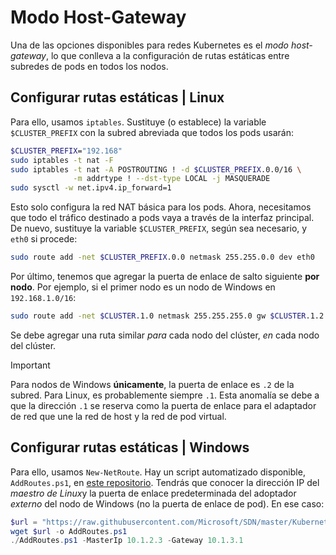 # <a name="host-gateway-mode"></a>Modo Host-Gateway #
Una de las opciones disponibles para redes Kubernetes es el *modo host-gateway*, lo que conlleva a la configuración de rutas estáticas entre subredes de pods en todos los nodos.


## <a name="configuring-static-routes--linux"></a>Configurar rutas estáticas | Linux ##
Para ello, usamos `iptables`. Sustituye (o establece) la variable `$CLUSTER_PREFIX` con la subred abreviada que todos los pods usarán:

```bash
$CLUSTER_PREFIX="192.168"
sudo iptables -t nat -F
sudo iptables -t nat -A POSTROUTING ! -d $CLUSTER_PREFIX.0.0/16 \
              -m addrtype ! --dst-type LOCAL -j MASQUERADE
sudo sysctl -w net.ipv4.ip_forward=1
```

Esto solo configura la red NAT básica para los pods. Ahora, necesitamos que todo el tráfico destinado a pods vaya a través de la interfaz principal. De nuevo, sustituye la variable `$CLUSTER_PREFIX`, según sea necesario, y `eth0` si procede:

```bash
sudo route add -net $CLUSTER_PREFIX.0.0 netmask 255.255.0.0 dev eth0
```

Por último, tenemos que agregar la puerta de enlace de salto siguiente **por nodo**. Por ejemplo, si el primer nodo es un nodo de Windows en `192.168.1.0/16`:

```bash
sudo route add -net $CLUSTER.1.0 netmask 255.255.255.0 gw $CLUSTER.1.2 dev eth0
```

Se debe agregar una ruta similar *para* cada nodo del clúster, *en* cada nodo del clúster.


<a name="explanation-2-suffix"></a>
> [!Important]  
> Para nodos de Windows **únicamente**, la puerta de enlace es `.2` de la subred. Para Linux, es probablemente siempre `.1`. Esta anomalía se debe a que la dirección `.1` se reserva como la puerta de enlace para el adaptador de red que une la red de host y la red de pod virtual.


## <a name="configuring-static-routes--windows"></a>Configurar rutas estáticas | Windows ##
Para ello, usamos `New-NetRoute`. Hay un script automatizado disponible, `AddRoutes.ps1`, en [este repositorio](https://github.com/Microsoft/SDN/blob/master/Kubernetes/windows/AddRoutes.ps1). Tendrás que conocer la dirección IP del *maestro de Linux*y la puerta de enlace predeterminada del adoptador *externo* del nodo de Windows (no la puerta de enlace de pod). En ese caso:


```powershell
$url = "https://raw.githubusercontent.com/Microsoft/SDN/master/Kubernetes/windows/AddRoutes.ps1"
wget $url -o AddRoutes.ps1
./AddRoutes.ps1 -MasterIp 10.1.2.3 -Gateway 10.1.3.1
```
